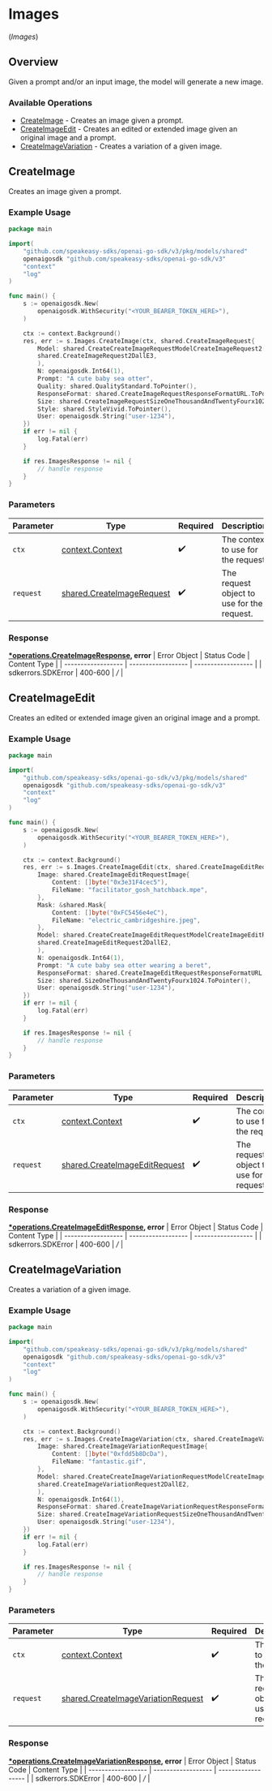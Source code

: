# Images
(*Images*)

## Overview

Given a prompt and/or an input image, the model will generate a new image.

### Available Operations

* [CreateImage](#createimage) - Creates an image given a prompt.
* [CreateImageEdit](#createimageedit) - Creates an edited or extended image given an original image and a prompt.
* [CreateImageVariation](#createimagevariation) - Creates a variation of a given image.

## CreateImage

Creates an image given a prompt.

### Example Usage

```go
package main

import(
	"github.com/speakeasy-sdks/openai-go-sdk/v3/pkg/models/shared"
	openaigosdk "github.com/speakeasy-sdks/openai-go-sdk/v3"
	"context"
	"log"
)

func main() {
    s := openaigosdk.New(
        openaigosdk.WithSecurity("<YOUR_BEARER_TOKEN_HERE>"),
    )

    ctx := context.Background()
    res, err := s.Images.CreateImage(ctx, shared.CreateImageRequest{
        Model: shared.CreateCreateImageRequestModelCreateImageRequest2(
        shared.CreateImageRequest2DallE3,
        ),
        N: openaigosdk.Int64(1),
        Prompt: "A cute baby sea otter",
        Quality: shared.QualityStandard.ToPointer(),
        ResponseFormat: shared.CreateImageRequestResponseFormatURL.ToPointer(),
        Size: shared.CreateImageRequestSizeOneThousandAndTwentyFourx1024.ToPointer(),
        Style: shared.StyleVivid.ToPointer(),
        User: openaigosdk.String("user-1234"),
    })
    if err != nil {
        log.Fatal(err)
    }

    if res.ImagesResponse != nil {
        // handle response
    }
}
```

### Parameters

| Parameter                                                                  | Type                                                                       | Required                                                                   | Description                                                                |
| -------------------------------------------------------------------------- | -------------------------------------------------------------------------- | -------------------------------------------------------------------------- | -------------------------------------------------------------------------- |
| `ctx`                                                                      | [context.Context](https://pkg.go.dev/context#Context)                      | :heavy_check_mark:                                                         | The context to use for the request.                                        |
| `request`                                                                  | [shared.CreateImageRequest](../../pkg/models/shared/createimagerequest.md) | :heavy_check_mark:                                                         | The request object to use for the request.                                 |


### Response

**[*operations.CreateImageResponse](../../pkg/models/operations/createimageresponse.md), error**
| Error Object       | Status Code        | Content Type       |
| ------------------ | ------------------ | ------------------ |
| sdkerrors.SDKError | 400-600            | */*                |

## CreateImageEdit

Creates an edited or extended image given an original image and a prompt.

### Example Usage

```go
package main

import(
	"github.com/speakeasy-sdks/openai-go-sdk/v3/pkg/models/shared"
	openaigosdk "github.com/speakeasy-sdks/openai-go-sdk/v3"
	"context"
	"log"
)

func main() {
    s := openaigosdk.New(
        openaigosdk.WithSecurity("<YOUR_BEARER_TOKEN_HERE>"),
    )

    ctx := context.Background()
    res, err := s.Images.CreateImageEdit(ctx, shared.CreateImageEditRequest{
        Image: shared.CreateImageEditRequestImage{
            Content: []byte("0x3e31F4cec5"),
            FileName: "facilitator_gosh_hatchback.mpe",
        },
        Mask: &shared.Mask{
            Content: []byte("0xFC5456e4eC"),
            FileName: "electric_cambridgeshire.jpeg",
        },
        Model: shared.CreateCreateImageEditRequestModelCreateImageEditRequest2(
        shared.CreateImageEditRequest2DallE2,
        ),
        N: openaigosdk.Int64(1),
        Prompt: "A cute baby sea otter wearing a beret",
        ResponseFormat: shared.CreateImageEditRequestResponseFormatURL.ToPointer(),
        Size: shared.SizeOneThousandAndTwentyFourx1024.ToPointer(),
        User: openaigosdk.String("user-1234"),
    })
    if err != nil {
        log.Fatal(err)
    }

    if res.ImagesResponse != nil {
        // handle response
    }
}
```

### Parameters

| Parameter                                                                          | Type                                                                               | Required                                                                           | Description                                                                        |
| ---------------------------------------------------------------------------------- | ---------------------------------------------------------------------------------- | ---------------------------------------------------------------------------------- | ---------------------------------------------------------------------------------- |
| `ctx`                                                                              | [context.Context](https://pkg.go.dev/context#Context)                              | :heavy_check_mark:                                                                 | The context to use for the request.                                                |
| `request`                                                                          | [shared.CreateImageEditRequest](../../pkg/models/shared/createimageeditrequest.md) | :heavy_check_mark:                                                                 | The request object to use for the request.                                         |


### Response

**[*operations.CreateImageEditResponse](../../pkg/models/operations/createimageeditresponse.md), error**
| Error Object       | Status Code        | Content Type       |
| ------------------ | ------------------ | ------------------ |
| sdkerrors.SDKError | 400-600            | */*                |

## CreateImageVariation

Creates a variation of a given image.

### Example Usage

```go
package main

import(
	"github.com/speakeasy-sdks/openai-go-sdk/v3/pkg/models/shared"
	openaigosdk "github.com/speakeasy-sdks/openai-go-sdk/v3"
	"context"
	"log"
)

func main() {
    s := openaigosdk.New(
        openaigosdk.WithSecurity("<YOUR_BEARER_TOKEN_HERE>"),
    )

    ctx := context.Background()
    res, err := s.Images.CreateImageVariation(ctx, shared.CreateImageVariationRequest{
        Image: shared.CreateImageVariationRequestImage{
            Content: []byte("0xfdd5b8DcDa"),
            FileName: "fantastic.gif",
        },
        Model: shared.CreateCreateImageVariationRequestModelCreateImageVariationRequest2(
        shared.CreateImageVariationRequest2DallE2,
        ),
        N: openaigosdk.Int64(1),
        ResponseFormat: shared.CreateImageVariationRequestResponseFormatURL.ToPointer(),
        Size: shared.CreateImageVariationRequestSizeOneThousandAndTwentyFourx1024.ToPointer(),
        User: openaigosdk.String("user-1234"),
    })
    if err != nil {
        log.Fatal(err)
    }

    if res.ImagesResponse != nil {
        // handle response
    }
}
```

### Parameters

| Parameter                                                                                    | Type                                                                                         | Required                                                                                     | Description                                                                                  |
| -------------------------------------------------------------------------------------------- | -------------------------------------------------------------------------------------------- | -------------------------------------------------------------------------------------------- | -------------------------------------------------------------------------------------------- |
| `ctx`                                                                                        | [context.Context](https://pkg.go.dev/context#Context)                                        | :heavy_check_mark:                                                                           | The context to use for the request.                                                          |
| `request`                                                                                    | [shared.CreateImageVariationRequest](../../pkg/models/shared/createimagevariationrequest.md) | :heavy_check_mark:                                                                           | The request object to use for the request.                                                   |


### Response

**[*operations.CreateImageVariationResponse](../../pkg/models/operations/createimagevariationresponse.md), error**
| Error Object       | Status Code        | Content Type       |
| ------------------ | ------------------ | ------------------ |
| sdkerrors.SDKError | 400-600            | */*                |
